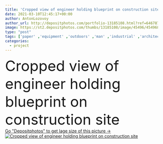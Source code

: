 ```yaml
---
title: 'Cropped view of engineer holding blueprint on construction site'
date: 2021-03-10T12:45:17+00:00
author: AntonLozovoy
author_url: http://depositphotos.com/portfolio-13185108.html?ref=64678756
image: https://st2.depositphotos.com/thumbs/13185108/image/45496/454968346/api_thumb_450.jpg?forcejpeg=true
type: "post"
tags: ['paper' ,'equipment' ,'outdoors' ,'man' ,'industrial' ,'architecture' ,'building' ,'structure' ,'urban' ,'hold' ,'development' ,'work' ,'job' ,'street' ,'project' ,'dirt' ,'profession' ,'engineering' ,'outside' ,'mature' ,'engineer' ,'workplace' ,'daylight' ,'blueprint' ,'partial' ,'Cropped' ,'one person' ,'middle aged' ,'construction site' ]
categories: 
  - project
---
```

<div aling="center">
            <font size="60"> Cropped view of engineer holding blueprint on construction site</font>   
</div>
<div>
    <a href='https://depositphotos.com/454968346/stock-photo-cropped-view-engineer-holding-blueprint.html?ref=64678756' target=_blank > Go "Depositphotos" to get lage size of this picture ->
        <img href='https://depositphotos.com/454968346/stock-photo-cropped-view-engineer-holding-blueprint.html?ref=64678756' src='https://st2.depositphotos.com/13185108/45496/i/950/depositphotos_454968346-stock-photo-cropped-view-engineer-holding-blueprint.jpg?forcejpeg=true' alt='Cropped view of engineer holding blueprint on construction site' >
    </a>
</div>
